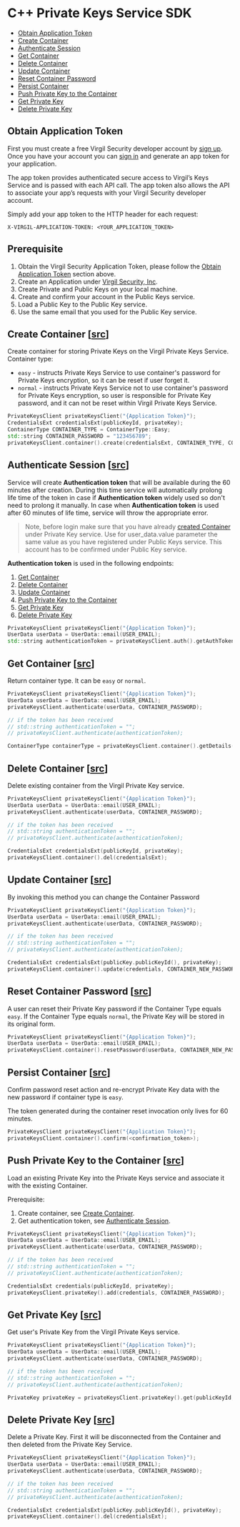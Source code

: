 
# С++ Private Keys Service SDK

- [Obtain Application Token](#obtain-application-token)
- [Create Container](#create-container)
- [Authenticate Session](#authenticate-session)
- [Get Container](#get-container)
- [Delete Container](#delete-container)
- [Update Container](#update-container)
- [Reset Container Password](#reset-container-password)
- [Persist Container](#persist-container)
- [Push Private Key to the Container](#push-private-key)
- [Get Private Key](#get-private-key)
- [Delete Private Key](#delete-private-key)


## Obtain Application Token

First you must create a free Virgil Security developer account by [sign up](https://virgilsecurity.com/account/signup). Once you have your account you can [sign in](https://virgilsecurity.com/account/signin) and generate an app token for your application.

The app token provides authenticated secure access to Virgil’s Keys Service and is passed with each API call. The app token also allows the API to associate your app’s requests with your Virgil Security developer account.

Simply add your app token to the HTTP header for each request:

```
X-VIRGIL-APPLICATION-TOKEN: <YOUR_APPLICATION_TOKEN>
```

## Prerequisite

1. Obtain the Virgil Security Application Token, please follow the [Obtain Application Token](#obtain-application-token) section above.
1. Create an Application under [Virgil Security, Inc](https://virgilsecurity.com/dashboard).
1. Create Private and Public Keys on your local machine.
1. Create and confirm your account in the Public Keys service.
1. Load a Public Key to the Public Key service.
1. Use the same email that you used for the Public Key service.


## Create Container \[[src](https://github.com/VirgilSecurity/virgil-sdk-cpp/blob/release/examples/src/container_create.cxx)\]

Create container for storing Private Keys on the Virgil Private Keys Service.
Container type:
* `easy` - instructs Private Keys Service to use container's password for Private Keys encryption, so it can be reset if user forget it.
* `normal` - instructs Private Keys Service not to use container's password for Private Keys encryption, so user is responsible for Private Key password, and it can not be reset within Virgil Private Keys Service.

```cpp
PrivateKeysClient privateKeysClient("{Application Token}");
CredentialsExt credentialsExt(publicKeyId, privateKey);
ContainerType CONTAINER_TYPE = ContainerType::Easy;
std::string CONTAINER_PASSWORD = "123456789";
privateKeysClient.container().create(credentialsExt, CONTAINER_TYPE, CONTAINER_PASSWORD);
```


## Authenticate Session \[[src](https://github.com/VirgilSecurity/virgil-sdk-cpp/blob/release/examples/src/authenticate.cxx)\]

Service will create **Authentication token** that will be available during the 60 minutes after creation. During this time service will automatically prolong life time of the token in case if **Authentication token** widely used so don't need to prolong it manually. In case when **Authentication token** is used after 60 minutes of life time, service will throw the appropriate error.

> Note, before login make sure that you have already [created Container](#create-container) under Private Key service. Use for user_data.value parameter the same value as you have registered under Public Keys service. This account has to be confirmed under Public Key service.

**Authentication token** is used in the following endpoints:

1. [Get Container](#get-container)
1. [Delete Container](#delete-container)
1. [Update Container](#update-container)
1. [Push Private Key to the Container](#push-private-key)
1. [Get Private Key](#get-private-key)
1. [Delete Private Key](#delete-private-key)

```cpp
PrivateKeysClient privateKeysClient("{Application Token}");
UserData userData = UserData::email(USER_EMAIL);
std::string authenticationToken = privateKeysClient.auth().getAuthToken(userData, CONTAINER_PASSWORD);
```


## Get Container \[[src](https://github.com/VirgilSecurity/virgil-sdk-cpp/blob/release/examples/src/container_info_get.cxx)\]

Return container type. It can be `easy` or `normal`.

```cpp
PrivateKeysClient privateKeysClient("{Application Token}");
UserData userData = UserData::email(USER_EMAIL);
privateKeysClient.authenticate(userData, CONTAINER_PASSWORD);

// if the token has been received
// std::string authenticationToken = "";
// privateKeysClient.authenticate(authenticationToken);

ContainerType containerType = privateKeysClient.container().getDetails(publicKeyId);
```


## Delete Container \[[src](https://github.com/VirgilSecurity/virgil-sdk-cpp/blob/release/examples/src/container_delete.cxx)\]

Delete existing container from the Virgil Private Key service.

```cpp
PrivateKeysClient privateKeysClient("{Application Token}");
UserData userData = UserData::email(USER_EMAIL);
privateKeysClient.authenticate(userData, CONTAINER_PASSWORD);

// if the token has been received
// std::string authenticationToken = "";
// privateKeysClient.authenticate(authenticationToken);

CredentialsExt credentialsExt(publicKeyId, privateKey);
privateKeysClient.container().del(credentialsExt);
```


## Update Container \[[src](https://github.com/VirgilSecurity/virgil-sdk-cpp/blob/release/examples/src/container_update.cxx)\]

By invoking this method you can change the Container Password

```cpp
PrivateKeysClient privateKeysClient("{Application Token}");
UserData userData = UserData::email(USER_EMAIL);
privateKeysClient.authenticate(userData, CONTAINER_PASSWORD);

// if the token has been received
// std::string authenticationToken = "";
// privateKeysClient.authenticate(authenticationToken);

CredentialsExt credentialsExt(publicKey.publicKeyId(), privateKey);
privateKeysClient.container().update(credentials, CONTAINER_NEW_PASSWORD);
```

## Reset Container Password \[[src](https://github.com/VirgilSecurity/virgil-sdk-cpp/blob/release/examples/src/container_reset_password.cxx)\]

A user can reset their Private Key password if the Container Type equals `easy`.
If the Container Type equals `normal`, the Private Key will be stored in its original form.

```cpp
PrivateKeysClient privateKeysClient("{Application Token}");
UserData userData = UserData::email(USER_EMAIL);
privateKeysClient.container().resetPassword(userData, CONTAINER_NEW_PASSWORD);
```


## Persist Container \[[src](https://github.com/VirgilSecurity/virgil-sdk-cpp/blob/release/examples/src/container_confirm.cxx)\]

Confirm password reset action and re-encrypt Private Key data with the new password if
container type is `easy`.

The token generated during the container reset invocation only lives for 60 minutes.

```cpp
PrivateKeysClient privateKeysClient("{Application Token}");
privateKeysClient.container().confirm(<confirmation_token>);
```


## Push Private Key to the Container \[[src](https://github.com/VirgilSecurity/virgil-sdk-cpp/blob/release/examples/src/private_key_add.cxx)\]

Load an existing Private Key into the Private Keys service and associate it with the existing Container.

Prerequisite:

1. Create container, see [Create Container](#create-container).
1. Get authentication token, see [Authenticate Session](#authenticate-session).

```cpp
PrivateKeysClient privateKeysClient("{Application Token}");
UserData userData = UserData::email(USER_EMAIL);
privateKeysClient.authenticate(userData, CONTAINER_PASSWORD);

// if the token has been received
// std::string authenticationToken = "";
// privateKeysClient.authenticate(authenticationToken);

CredentialsExt credentials(publicKeyId, privateKey);
privateKeysClient.privateKey().add(credentials, CONTAINER_PASSWORD);
```


## Get Private Key \[[src](https://github.com/VirgilSecurity/virgil-sdk-cpp/blob/release/examples/src/private_key_get.cxx)\]

Get user's Private Key from the Virgil Private Keys service.

```cpp
PrivateKeysClient privateKeysClient("{Application Token}");
UserData userData = UserData::email(USER_EMAIL);
privateKeysClient.authenticate(userData, CONTAINER_PASSWORD);

// if the token has been received
// std::string authenticationToken = "";
// privateKeysClient.authenticate(authenticationToken);

PrivateKey privateKey = privateKeysClient.privateKey().get(publicKeyId, CONTAINER_PASSWORD);
```


## Delete Private Key \[[src](https://github.com/VirgilSecurity/virgil-sdk-cpp/blob/release/examples/src/private_key_delete.cxx)\]

Delete a Private Key. First it will be disconnected from the Container and then deleted from the Private Key Service.

```cpp
PrivateKeysClient privateKeysClient("{Application Token}");
UserData userData = UserData::email(USER_EMAIL);
privateKeysClient.authenticate(userData, CONTAINER_PASSWORD);

// if the token has been received
// std::string authenticationToken = "";
// privateKeysClient.authenticate(authenticationToken);

CredentialsExt credentialsExt(publicKey.publicKeyId(), privateKey);
privateKeysClient.container().del(credentialsExt);
```

</div>
</div>

<div class="col-md-12 col-md-offset-2 hidden-md hidden-xs hidden-sm">
<div class="docs-menu" data-ui="affix-docs">

<div class="menu-items-wrapper" data-ui="menu-items-wrapper"></div>
</div>
</div>
</div>
</div>
</section>

